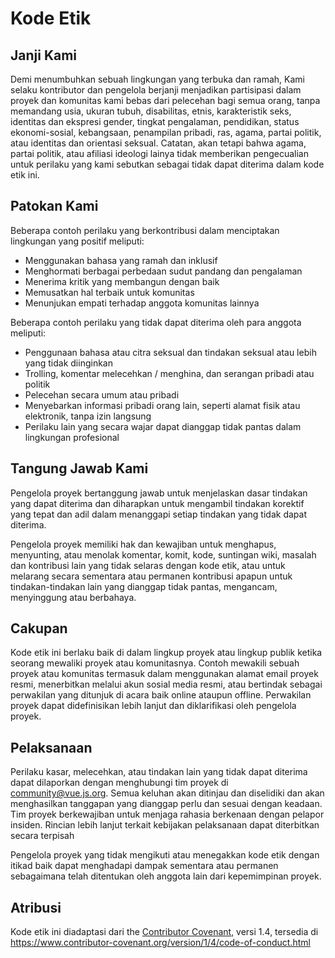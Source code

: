 # Kode Etik

## Janji Kami

Demi menumbuhkan sebuah lingkungan yang terbuka dan ramah, Kami selaku kontributor dan pengelola berjanji menjadikan partisipasi dalam proyek dan komunitas kami bebas dari pelecehan bagi semua orang, tanpa memandang usia, ukuran tubuh, disabilitas, etnis, karakteristik seks, identitas dan ekspresi gender, tingkat pengalaman, pendidikan, status ekonomi-sosial, kebangsaan, penampilan pribadi, ras, agama, partai politik, atau identitas dan orientasi seksual. Catatan, akan tetapi bahwa agama, partai politik, atau afiliasi ideologi lainya tidak memberikan pengecualian untuk perilaku yang kami sebutkan sebagai tidak dapat diterima dalam kode etik ini.    

## Patokan Kami

Beberapa contoh perilaku yang berkontribusi dalam menciptakan lingkungan yang positif meliputi:

- Menggunakan bahasa yang ramah dan inklusif
- Menghormati berbagai perbedaan sudut pandang dan pengalaman 
- Menerima kritik yang membangun dengan baik
- Memusatkan hal terbaik untuk komunitas
- Menunjukan empati terhadap anggota komunitas lainnya

Beberapa contoh perilaku yang tidak dapat diterima oleh para anggota meliputi:

- Penggunaan bahasa atau citra seksual dan tindakan seksual atau lebih yang tidak diinginkan
- Trolling, komentar melecehkan / menghina, dan serangan pribadi atau politik
- Pelecehan secara umum atau pribadi
- Menyebarkan informasi pribadi orang lain, seperti alamat fisik atau elektronik, tanpa izin langsung
- Perilaku lain yang secara wajar dapat dianggap tidak pantas dalam lingkungan profesional

## Tangung Jawab Kami

Pengelola proyek bertanggung jawab untuk menjelaskan dasar tindakan yang dapat diterima dan diharapkan untuk mengambil tindakan korektif yang tepat dan adil dalam menanggapi setiap tindakan yang tidak dapat diterima.

Pengelola proyek memiliki hak dan kewajiban untuk menghapus, menyunting, atau menolak komentar, komit, kode, suntingan wiki, masalah dan kontribusi lain yang tidak selaras dengan kode etik, atau untuk melarang secara sementara atau permanen kontribusi apapun untuk tindakan-tindakan lain yang dianggap tidak pantas, mengancam, menyinggung atau berbahaya.       

## Cakupan

Kode etik ini berlaku baik di dalam lingkup proyek atau lingkup publik ketika seorang mewaliki proyek atau komunitasnya. Contoh mewakili sebuah proyek atau komunitas termasuk dalam menggunakan alamat email proyek resmi, menerbitkan melalui akun sosial media resmi, atau bertindak sebagai perwakilan yang ditunjuk di acara baik online ataupun offline. Perwakilan proyek dapat didefinisikan lebih lanjut dan diklarifikasi oleh pengelola proyek.

## Pelaksanaan

Perilaku kasar, melecehkan, atau tindakan lain yang tidak dapat diterima dapat dilaporkan dengan menghubungi tim proyek di community@vue.js.org. Semua keluhan akan ditinjau dan diselidiki dan akan menghasilkan tanggapan yang dianggap perlu dan sesuai dengan keadaan. Tim proyek berkewajiban untuk menjaga rahasia berkenaan dengan pelapor insiden. Rincian lebih lanjut terkait kebijakan pelaksanaan dapat diterbitkan secara terpisah 

Pengelola proyek yang tidak mengikuti atau menegakkan kode etik dengan itikad baik dapat menghadapi dampak sementara atau permanen sebagaimana telah ditentukan oleh anggota lain dari kepemimpinan proyek.

## Atribusi 
Kode etik ini diadaptasi dari the [Contributor Covenant][homepage], versi 1.4, tersedia di https://www.contributor-covenant.org/version/1/4/code-of-conduct.html

[homepage]: https://www.contributor-covenant.org
